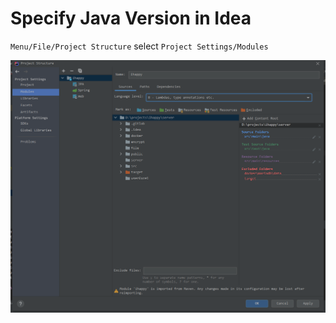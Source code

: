 # Specify Java Version in Idea

`Menu/File/Project Structure` select `Project Settings/Modules`

![1606448530765](./images/Idea-Java-Version/1606448530765.png)
